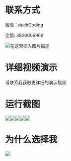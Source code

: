 # 联系方式

微信：duckCoding

企鹅: 3820006966

![在这里插入图片描述](http://upload.cxycsx.vip/91ab4bcb4f2c4c6db86365bb6d6e9c62.jpeg)

# 详细视频演示

请联系我获取更详细的演示视频

# 运行截图

![](http://www.bysj52.com/uploadfile/ueditor/image/202306/%E6%AF%95%E8%AE%BEssm310%E5%9F%BA%E4%BA%8Ejsp%E7%9A%84%E7%BD%91%E7%BB%9C%E4%B9%A6%E5%BA%97%E7%B3%BB%E7%BB%9F%E6%AF%95%E4%B8%9A%E8%AE%BE%E8%AE%A1/4.png)![](http://www.bysj52.com/uploadfile/ueditor/image/202306/%E6%AF%95%E8%AE%BEssm310%E5%9F%BA%E4%BA%8Ejsp%E7%9A%84%E7%BD%91%E7%BB%9C%E4%B9%A6%E5%BA%97%E7%B3%BB%E7%BB%9F%E6%AF%95%E4%B8%9A%E8%AE%BE%E8%AE%A1/1.png)![](http://www.bysj52.com/uploadfile/ueditor/image/202306/%E6%AF%95%E8%AE%BEssm310%E5%9F%BA%E4%BA%8Ejsp%E7%9A%84%E7%BD%91%E7%BB%9C%E4%B9%A6%E5%BA%97%E7%B3%BB%E7%BB%9F%E6%AF%95%E4%B8%9A%E8%AE%BE%E8%AE%A1/2.png)![](http://www.bysj52.com/uploadfile/ueditor/image/202306/%E6%AF%95%E8%AE%BEssm310%E5%9F%BA%E4%BA%8Ejsp%E7%9A%84%E7%BD%91%E7%BB%9C%E4%B9%A6%E5%BA%97%E7%B3%BB%E7%BB%9F%E6%AF%95%E4%B8%9A%E8%AE%BE%E8%AE%A1/5.png)![](http://www.bysj52.com/uploadfile/ueditor/image/202306/%E6%AF%95%E8%AE%BEssm310%E5%9F%BA%E4%BA%8Ejsp%E7%9A%84%E7%BD%91%E7%BB%9C%E4%B9%A6%E5%BA%97%E7%B3%BB%E7%BB%9F%E6%AF%95%E4%B8%9A%E8%AE%BE%E8%AE%A1/3.png)

# 为什么选择我

![](http://upload.cxycsx.vip/%E7%A8%8B%E5%BA%8F%E8%AE%BE%E8%AE%A1.png)

